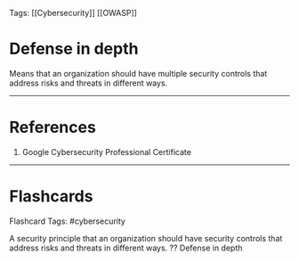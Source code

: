 Tags: [[Cybersecurity]] [[OWASP]]
# Defense in depth

Means that an organization should have multiple security controls that address risks and threats in different ways.

---
# References

1. Google Cybersecurity Professional Certificate

---
# Flashcards

Flashcard Tags: #cybersecurity 

A security principle that an organization should have security controls that address risks and threats in different ways.
??
Defense in depth
<!--SR:!2024-04-30,2,230!2024-05-01,2,230-->